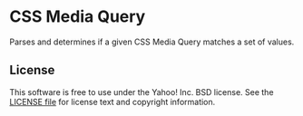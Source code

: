 CSS Media Query
===============

Parses and determines if a given CSS Media Query matches a set of values.


License
-------

This software is free to use under the Yahoo! Inc. BSD license.
See the [LICENSE file][] for license text and copyright information.


[LICENSE file]: https://github.com/ericf/css-media-match/blob/master/LICENSE
